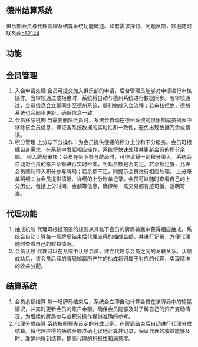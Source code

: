 ## 德州结算系统
 俱乐部会员与代理管理及结算系统功能概述。如有需求探讨、问题反馈，欢迎随时联系[@c62144](https://t.me/c62144)  
## 功能 

## 会员管理
1. 入会申请处理
会员可提交加入俱乐部的申请，后台管理员能够对申请进行审核操作。当审核通过或拒绝时，系统将自动与德州系统进行数据同步。若审核通过，会员信息会立即同步至德州系统，顺利完成入会流程；若审核拒绝，德州系统也会同步更新，确保信息一致。
2. 会员移除机制
当需要删除会员时，系统会自动在德州系统的俱乐部成员列表中移除该会员信息，保证各系统数据的实时性和一致性，避免出现数据冗余或错误。
3. 积分管理
上分与下分操作：为会员提供便捷的积分上分和下分服务。会员可根据自身需求，在系统中发起相应操作，系统将快速处理并更新会员的积分余额。
带入牌局审核：会员在坐下参与牌局时，可申请将一定积分带入。系统会自动对会员的账户余额进行实时检查，判断余额是否充足。若余额足够，允许会员顺利带入积分参与牌局；若余额不足，则提示会员进行相应处理。
上分账单明细：为会员提供清晰、详细的上分账单记录。会员可以随时查看自己的上分历史，包括上分时间、金额等信息，确保每一笔交易都有迹可循，透明可查。

## 代理功能
1. 抽成机制
代理可根据预设的规则从其名下会员的牌局输赢中获得相应抽成。系统会自动计算每一场牌局结束后代理应得的抽成金额，并进行记录，方便代理随时查看自己的收益情况。
2. 会员认领
代理可以在系统中认领会员，建立代理与会员之间的关联关系。认领成功后，该会员后续的牌局输赢所产生的抽成将归属于对应的代理，实现精准的收益分配。

## 结算系统
1. 会员余额结算
每一场牌局结束后，系统会立即自动计算会员在该牌局中的输赢情况，并实时更新会员的账户余额。确保会员能够及时了解自己的资产变动情况，为后续的牌局参与或积分操作提供准确的参考。
2. 代理分成结算
系统按照预先设定的分成比例，在牌局结束后自动进行代理分成结算。将代理应得的抽成金额准确无误地计算并记录，保证代理的收益能够及时、准确地得到结算，提高代理的积极性和满意度。
